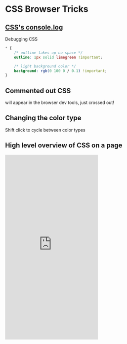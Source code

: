 # CSS Browser Tricks

## [CSS's console.log](https://fullchee-reminders.netlify.app/link/2045)

Debugging CSS

```css
* {
    /* outline takes up no space */
    outline: 1px solid limegreen !important;

    /* light background color */
    background: rgb(0 100 0 / 0.1) !important;
}
```

## Commented out CSS

will appear in the browser dev tools, just crossed out!

## Changing the color type

Shift click to cycle between color types

## High level overview of CSS on a page

<iframe width="300" height="600" src="https://www.youtube.com/embed/YsI4P-0IeNQ" title="A clever overview of all your CSS code!" frameborder="0" allow="accelerometer; autoplay; clipboard-write; encrypted-media; gyroscope; picture-in-picture; web-share" allowfullscreen></iframe>